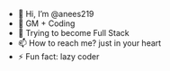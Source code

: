 - 👋 Hi, I’m @anees219
- 👀 GM + Coding
- 🌱 Trying to become Full Stack
- 📫 How to reach me? just in your heart
- ⚡ Fun fact: lazy coder

<!---
anees219/anees219 is a ✨ special ✨ repository because its `README.md` (this file) appears on your GitHub profile.
You can click the Preview link to take a look at your changes.
--->
